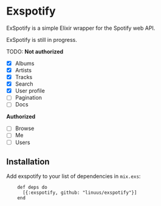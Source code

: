 # Exspotify

ExSpotify is a simple Elixir wrapper for the Spotify web API.

ExSpotify is still in progress.

TODO:
**Not authorized**
-[x] Albums
-[x] Artists
-[x] Tracks
-[x] Search
-[x] User profile
-[ ] Pagination
-[ ] Docs

**Authorized**
-[ ] Browse
-[ ] Me
-[ ] Users

## Installation

<!-- If [available in Hex](https://hex.pm/docs/publish), the package can be installed as: -->

  Add exspotify to your list of dependencies in `mix.exs`:

        def deps do
          [{:exspotify, github: "linuus/exspotify"}]
        end
